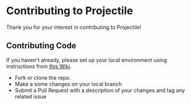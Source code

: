 # Contributing to Projectile
Thank you for your interest in contributing to Projectile!


## Contributing Code
If you haven't already, please set up your local environment using instructions from [this Wiki](https://github.com/IIIT-Delhi/dhcs/wiki).

- Fork or clone the repo.
- Make a some changes on your local branch
- Submit a Pull Request with a description of your changes and tag any related issue


